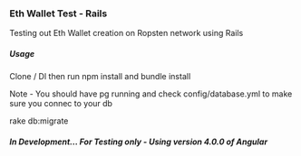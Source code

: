 ### Eth Wallet Test - Rails

Testing out Eth Wallet creation on Ropsten network using Rails

##### Usage

Clone / Dl then run npm install and bundle install

Note - You should have pg running and check config/database.yml to make sure you connec to your db

rake db:migrate

##### In Development... For Testing only - Using version 4.0.0 of Angular

